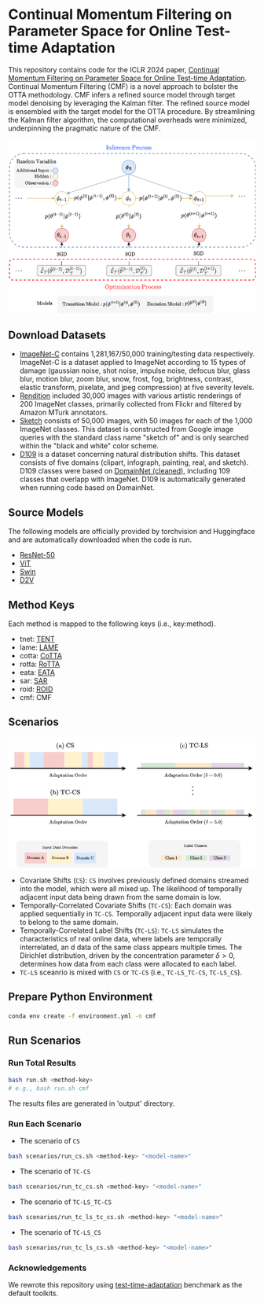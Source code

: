 # Continual Momentum Filtering on Parameter Space for Online Test-time Adaptation

This repository contains code for the ICLR 2024 paper, [Continual Momentum Filtering on Parameter Space for Online Test-time Adaptation](https://openreview.net/pdf?id=BllUWdpIOA). Continual Momentum Filtering (CMF) is a novel approach to bolster the OTTA methodology. CMF infers a refined source model through target model denoising by leveraging the Kalman filter. The refined source model is ensembled with the target model for the OTTA procedure. By streamlining the Kalman filter algorithm, the computational overheads were minimized, underpinning the pragmatic nature of the CMF.

<img src="fig/Fig1.png" width="" style="background-color:white;"/>

## Download Datasets
- [ImageNet-C](https://zenodo.org/record/2235448#.Yj2RO_co_mF) contains 1,281,167/50,000 training/testing data respectively. ImageNet-C is a dataset applied to ImageNet according to 15 types of damage (gaussian noise, shot noise, impulse noise, defocus blur, glass blur, motion blur, zoom blur, snow, frost, fog, brightness, contrast, elastic transform, pixelate, and jpeg compression) at five severity levels.
- [Rendition](https://github.com/hendrycks/imagenet-r) included 30,000 images with various artistic renderings of 200 ImageNet classes, primarily collected from Flickr and filtered by Amazon MTurk annotators.
- [Sketch](https://github.com/HaohanWang/ImageNet-Sketch) consists of 50,000 images, with 50 images for each of the 1,000 ImageNet classes. This dataset is constructed from Google image queries with the standard class name "sketch of" and is only searched within the "black and white" color scheme.
- [D109]() is a dataset concerning natural distribution shifts. This dataset consists of five domains (clipart, infograph, painting, real, and sketch). D109 classes were based on [DomainNet (cleaned)](http://ai.bu.edu/M3SDA/), including 109 classes that overlapp with ImageNet. D109 is automatically generated when running code based on DomainNet.

## Source Models
The following models are officially provided by torchvision and Huggingface and are automatically downloaded when the code is run.
- [ResNet-50](https://pytorch.org/vision/0.14/models/generated/torchvision.models.resnet50.html#torchvision.models.resnet50)
- [ViT](https://pytorch.org/vision/0.14/models/generated/torchvision.models.vit_b_16.html#torchvision.models.vit_b_16)
- [Swin](https://pytorch.org/vision/0.14/models/generated/torchvision.models.swin_b.html#torchvision.models.swin_b)
- [D2V](https://huggingface.co/facebook/data2vec-vision-base-ft1k)

## Method Keys
Each method is mapped to the following keys (i.e., key:method).
+ tnet: [TENT](https://github.com/DequanWang/tent)
+ lame:  [LAME](https://github.com/fiveai/LAME)
+ cotta: [CoTTA](https://github.com/qinenergy/cotta)
+ rotta: [RoTTA](https://github.com/BIT-DA/RoTTA)
+ eata: [EATA](https://github.com/mr-eggplant/EATA)
+ sar: [SAR](https://github.com/mr-eggplant/SAR)
+ roid: [ROID](https://github.com/mariodoebler/test-time-adaptation/tree/main/classification/methods/roid.py)
+ cmf: CMF

## Scenarios
<img src="fig/Fig4.png" width="" style="background-color:white;"/>

- Covariate Shifts (`CS`): `CS` involves previously defined domains streamed into the model, which were all mixed up. The likelihood of temporally adjacent input data being drawn from the same domain is low.
- Temporally-Correlated Covariate Shifts (`TC-CS`): Each domain was applied sequentially in `TC-CS`. Temporally adjacent input data were likely to belong to the same domain.
- Temporally-Correlated Label Shifts (`TC-LS`): `TC-LS` simulates the characteristics of real online data, where labels are temporally interrelated, an d data of the same class appears multiple times. The Dirichlet distribution, driven by the concentration parameter $\delta>0$, determines how data from each class were allocated to each label.
- `TC-LS` sceanrio is mixed with `CS` or `TC-CS` (i.e., `TC-LS_TC-CS`, `TC-LS_CS`).

## Prepare Python Environment
```bash
conda env create -f environment.yml -n cmf
```

## Run Scenarios

### Run Total Results
```bash
bash run.sh <method-key>
# e.g., bash run.sh cmf 
```
The results files are generated in 'output' directory.

### Run Each Scenario
- The scenario of `CS`
```bash
bash scenarios/run_cs.sh <method-key> "<model-name>"
```
- The scenario of `TC-CS`
```bash
bash scenarios/run_tc_cs.sh <method-key> "<model-name>"
```
- The scenario of `TC-LS_TC-CS` 
```bash
bash scenarios/run_tc_ls_tc_cs.sh <method-key> "<model-name>"
```
- The scenario of `TC-LS_CS`
```bash
bash scenarios/run_tc_ls_cs.sh <method-key> "<model-name>"
```

### Acknowledgements
We rewrote this repository using [test-time-adaptation](https://github.com/mariodoebler/test-time-adaptation) benchmark as the default toolkits.

